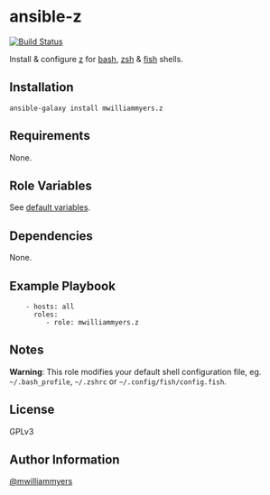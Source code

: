 ansible-z
=========
[![Build Status](https://travis-ci.org/mwilliammyers/ansible-z.svg?branch=master)](https://travis-ci.org/mwilliammyers/ansible-z)

Install & configure [z] for [bash], [zsh] & [fish] shells.

Installation
------------

```
ansible-galaxy install mwilliammyers.z
```

Requirements
------------

None.

Role Variables
--------------

See [default variables].

Dependencies
------------

None.

Example Playbook
----------------

```
    - hosts: all
      roles:
         - role: mwilliammyers.z
```

Notes
-----

__Warning__: This role modifies your default shell configuration file, eg.
`~/.bash_profile`, `~/.zshrc` or `~/.config/fish/config.fish`.

License
-------

GPLv3

Author Information
------------------

[@mwilliammyers]

[@mwilliammyers]: https://github.com/mwilliammyers
[aura]: https://github.com/aurapm/aura
[bash]: https://www.gnu.org/software/bash/manual/bashref.html
[default variables]: defaults/main.yml
[dotstrap]: https://github.com/mwilliammyers/dotstrap
[fasd]: https://github.com/clvv/fasd
[files]: files/
[fish]: http://fishshell.com/
[homebrew]: https://github.com/Homebrew/homebrew
[pure]: https://github.com/sindresorhus/pure
[variables]: vars/main.yml
[yaourt]: https://github.com/archlinuxfr/yaourt
[z]: https://github.com/rupa/z
[zsh]: http://zsh.sourceforge.net
